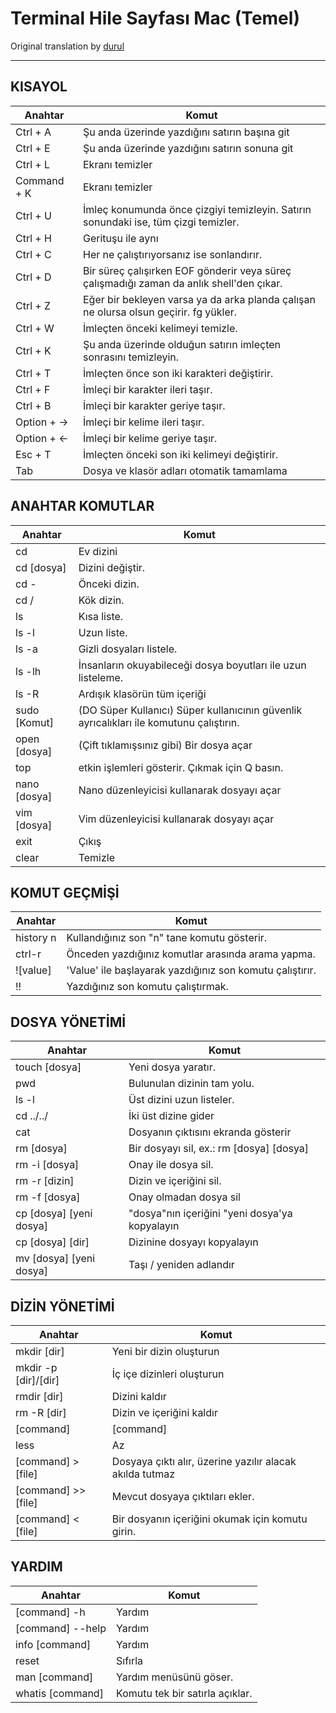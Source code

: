# Terminal Hile Sayfası Mac (Temel)
Original translation by [durul](https://github.com/durul)

------------

## KISAYOL

| Anahtar | Komut |
| ------ | ----------|
| Ctrl + A | Şu anda üzerinde yazdığını satırın başına git |
| Ctrl + E | Şu anda üzerinde yazdığını satırın sonuna git |
| Ctrl + L | Ekranı temizler |
| Command + K | Ekranı temizler |
| Ctrl + U | İmleç konumunda önce çizgiyi temizleyin. Satırın sonundaki ise, tüm çizgi temizler. |
| Ctrl + H | Gerituşu ile aynı |
| Ctrl + C | Her ne çalıştırıyorsanız ise sonlandırır.|
| Ctrl + D | Bir süreç çalışırken EOF gönderir veya süreç çalışmadığı zaman da anlık shell'den çıkar. |
| Ctrl + Z | Eğer bir bekleyen varsa ya da arka planda çalışan ne olursa olsun geçirir. fg yükler. |
| Ctrl + W | İmleçten önceki kelimeyi temizle.  |
| Ctrl + K | Şu anda üzerinde olduğun satırın imleçten sonrasını temizleyin. |
| Ctrl + T | İmleçten önce son iki karakteri değiştirir. |
| Ctrl + F | İmleçi bir karakter ileri taşır. |
| Ctrl + B | İmleçi bir karakter geriye taşır. |
| Option + → | İmleçi bir kelime ileri taşır. |
| Option + ← | İmleçi bir kelime geriye taşır. |
| Esc + T | İmleçten önceki son iki kelimeyi değiştirir. |
| Tab | Dosya ve klasör adları otomatik tamamlama |


## ANAHTAR KOMUTLAR

| Anahtar | Komut |
| ------ | ----------|
| cd | Ev dizini |
| cd [dosya] | Dizini değiştir. |
| cd - | Önceki dizin. |
| cd / | Kök dizin. |
| ls | Kısa liste. |
| ls -l | Uzun liste. |
| ls -a | Gizli dosyaları listele. |
| ls -lh | İnsanların okuyabileceği dosya boyutları ile uzun listeleme. |
| ls -R | Ardışık klasörün tüm içeriği |
| sudo [Komut] | (DO Süper Kullanıcı) Süper kullanıcının güvenlik ayrıcalıkları ile komutunu çalıştırın. |
| open [dosya] | (Çift tıklamışsınız gibi) Bir dosya açar |
| top | etkin işlemleri gösterir. Çıkmak için Q basın. |
| nano [dosya] | Nano düzenleyicisi kullanarak dosyayı açar |
| vim	[dosya] | Vim düzenleyicisi kullanarak dosyayı açar |
| exit | Çıkış |
| clear | Temizle |


## KOMUT GEÇMİŞİ

| Anahtar | Komut |
| ------ | ----------|
| history n | Kullandığınız son "n" tane komutu gösterir. |
| ctrl-r | Önceden yazdığınız komutlar arasında arama yapma. |
| ![value] | 'Value' ile başlayarak yazdığınız son komutu çalıştırır. |
| !! | Yazdığınız son komutu çalıştırmak. |


## DOSYA YÖNETİMİ

| Anahtar | Komut |
| ------ | ----------|
| touch [dosya] | Yeni dosya yaratır. |
| pwd | Bulunulan dizinin tam yolu.  |
| ls -l | Üst dizini uzun listeler. |
| cd ../../ | İki üst dizine gider |
| cat | Dosyanın çıktısını ekranda gösterir |
| rm [dosya] | Bir dosyayı sil, ex.: rm [dosya] [dosya] |
| rm -i [dosya] | Onay ile dosya sil. |
| rm -r [dizin] | Dizin ve içeriğini sil. |
| rm -f [dosya] | Onay olmadan dosya sil |
| cp [dosya] [yeni dosya] | "dosya"nın içeriğini "yeni dosya'ya kopyalayın|
| cp [dosya] [dir] | Dizinine dosyayı kopyalayın |
| mv [dosya] [yeni dosya] | Taşı / yeniden adlandır |


## DİZİN YÖNETİMİ

| Anahtar | Komut |
| ------ | ----------|
| mkdir [dir] | Yeni bir dizin oluşturun |
| mkdir -p [dir]/[dir] | İç içe dizinleri oluşturun |
| rmdir [dir] | Dizini kaldır |
| rm -R [dir] | Dizin ve içeriğini kaldır |
| [command] | [command] |	Çıktı üreten birden çok komutu birleştirmeyi sağlar. |
| less | Az |
| [command] > [file] | Dosyaya çıktı alır, üzerine yazılır alacak akılda tutmaz |
| [command] >> [file] |	Mevcut dosyaya çıktıları ekler. |
| [command] < [file] | Bir dosyanın içeriğini okumak için komutu girin. |


## YARDIM

| Anahtar | Komut |
| ------ | ----------|
| [command] -h | Yardım |
| [command] --help | Yardım |
| info [command] | Yardım |
| reset | Sıfırla |
| man [command] | Yardım menüsünü göser. |
| whatis [command] | Komutu tek bir satırla açıklar. |
